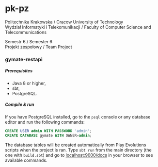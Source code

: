 # pk-pz

Politechnika Krakowska / Cracow University of Technology  
Wydział Informatyki i Telekomunikacji / Faculty of Computer Science and Telecommunications

Semestr 6 / Semester 6  
Projekt zespołowy / Team Project

### gymate-restapi

##### Prerequisites
- Java 8 or higher,
- sbt,
- PostgreSQL.

##### Compile & run
If you have PostgreSQL installed, go to the ```psql``` console or any database editor and run the following commands:
```sql
CREATE USER admin WITH PASSWORD 'admin';
CREATE DATABASE gymate WITH OWNER=admin;
```
The database tables will be created automatically from Play Evolutions scripts when the project is ran.
Type ```sbt run``` from the main directory (the one with ```build.sbt```) and go to [localhost:9000/docs](http://localhost:9000/docs) in your browser to see available commands.
